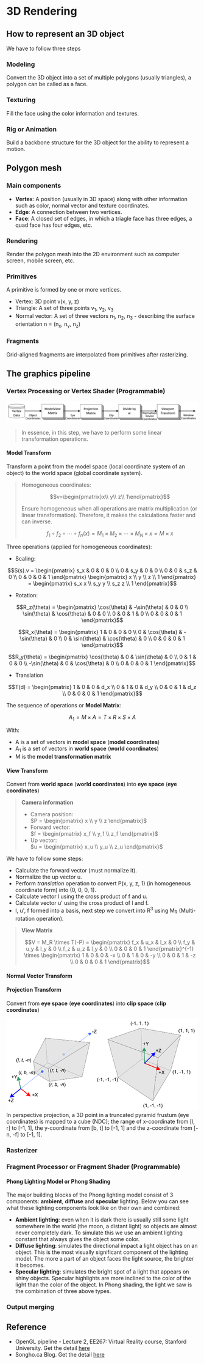 # 3D Rendering

## How to represent an 3D object
We have to follow three steps
### Modeling
Convert the 3D object into a set of multiple polygons (usually triangles), a polygon can be called as a face.
### Texturing
Fill the face using the color information and textures.
### Rig or Animation
Build a backbone structure for the 3D object for the ability to represent a motion.

## Polygon mesh
### Main components
* **Vertex**: A position (usually in 3D space) along with other information such as color, normal vector and texture coordinates.
* **Edge**: A connection between two vertices.
* **Face**: A closed set of edges, in which a triagle face has three edges, a quad face has four edges, etc.

### Rendering
Render the polygon mesh into the 2D environment such as computer screen, mobile screen, etc.

### Primitives
A primitive is formed by one or more vertices.
* Vertex: 3D point v(x, y, z)
* Triangle: A set of three points v<sub>1</sub>, v<sub>2</sub>, v<sub>3</sub>
* Normal vector: A set of three vectors n<sub>1</sub>, n<sub>2</sub>, n<sub>3</sub> - describing the surface orientation n = (n<sub>x</sub>, n<sub>y</sub>, n<sub>z</sub>)

### Fragments
Grid-aligned fragments are interpolated from primitives after rasterizing.


## The graphics pipeline
### Vertex Processing or Vertex Shader (Programmable)
![Vertex transformation pipeline](Images/vertex-transformation-pipeline.png)
> In essence, in this step, we have to perform some linear transformation operations.
#### Model Transform
Transform a point from the model space (local coordinate system of an object) to the world space (global coordinate system).
> Homogeneous coordinates:
> 
> $$v=\begin{pmatrix}x\\
> y\\
> z\\
> 1\end{pmatrix}$$
> 
> Ensure homogeneous when all operations are matrix multiplication (or linear transformation). Therefore, it makes the calculations faster and can inverse.
> 
> $$f_1 \circ f_2 \circ \cdots \circ f_n(x) = M_1 \times M_2 \times \cdots \times M_N \times x = M \times x$$

Three operations (applied for homogeneous coordinates):
* Scaling:
  
$$S(s).v = \begin{pmatrix} s_x & 0 & 0 & 0 \\ 
0 & s_y & 0 & 0 \\ 
0 & 0 & s_z & 0 \\ 
0 & 0 & 0 & 1 \end{pmatrix} 
\begin{pmatrix} x \\ 
y \\ 
z \\ 
1 \end{pmatrix} = 
\begin{pmatrix} s_x x \\ 
s_y y \\ 
s_z z \\ 
1 \end{pmatrix}$$

* Rotation:

$$R_z(\theta) = \begin{pmatrix} \cos(\theta) & -\sin(\theta) & 0 & 0 \\ 
\sin(\theta) & \cos(\theta) & 0 & 0 \\ 
0 & 0 & 1 & 0 \\ 
0 & 0 & 0 & 1 \end{pmatrix}$$

$$R_x(\theta) = \begin{pmatrix} 1 & 0 & 0 & 0 \\ 
0 & \cos(\theta) & -\sin(\theta) & 0 \\ 
0 & \sin(\theta) & \cos(\theta) & 0 \\ 
0 & 0 & 0 & 1 \end{pmatrix}$$

$$R_y(\theta) = \begin{pmatrix} \cos(\theta) & 0 & \sin(\theta) & 0 \\ 
0 & 1 & 0 & 0 \\ 
-\sin(\theta) & 0 & \cos(\theta) & 0 \\ 
0 & 0 & 0 & 1 \end{pmatrix}$$

* Translation

$$T(d) = \begin{pmatrix} 1 & 0 & 0 & d_x \\
0 & 1 & 0 & d_y \\
0 & 0 & 1 & d_z \\
0 & 0 & 0 & 1 \end{pmatrix}$$

The sequence of operations or **Model Matrix**:

$$A_1 = M \times A = T \times R \times S \times A$$

With:
* A is a set of vectors in **model space** (**model coordinates**)
* A<sub>1</sub> is a set of vectors in **world space** (**world coordinates**)
* M is the **model transformation matrix**

#### View Transform
Convert from **world space** (**world coordinates**) into **eye space** (**eye coordinates**)
> **Camera information**
> * Camera position: \
>   $`P = \begin{pmatrix} x \\ y \\ z \end{pmatrix}`$
> * Forward vector: \
>   $`f = \begin{pmatrix} x_f \\ y_f \\ z_f \end{pmatrix}`$
> * Up vector: \
>   $`u = \begin{pmatrix} x_u \\ y_u \\ z_u \end{pmatrix}`$

We have to follow some steps:
* Calculate the forward vector (must normalize it).
* Normalize the up vector u.
* Perform *translation* operation to convert P(x, y, z, 1) (in homogeneous coordinate form) into (0, 0, 0, 1).
* Calculate vector l using the cross product of f and u.
* Calculate vector u' using the cross product of l and f.
* l, u', f formed into a basis, next step we convert into <bold>R</bold><sup>3</sup> using M<sub>R</sub> (Multi-rotation operation).

> **View Matrix**
> 
> $$V = M_R \times T(-P) =
> \begin{pmatrix} f_x & u_x & l_x & 0 \\
> f_y & u_y & l_y & 0 \\
> f_z & u_z & l_y & 0 \\
> 0 & 0 & 0 & 1 \end{pmatrix}^{-1} \times
> \begin{pmatrix} 1 & 0 & 0 & -x \\
> 0 & 1 & 0 & -y \\
> 0 & 0 & 1 & -z \\
> 0 & 0 & 0 & 1 \end{pmatrix}$$

#### Normal Vector Transform


#### Projection Transform
Convert from **eye space** (**eye coordinates**) into **clip space** (**clip coordinates**)

![Perspective frustum](Images/perspective-frustum.png)
In perspective projection, a 3D point in a truncated pyramid frustum (eye coordinates) is mapped to a cube (NDC); the range of x-coordinate from [l, r] to [-1, 1], the y-coordinate from [b, t] to [-1, 1] and the z-coordinate from [-n, -f] to [-1, 1].

### Rasterizer

### Fragment Processor or Fragment Shader (Programmable)
#### Phong Lighting Model or Phong Shading
The major building blocks of the Phong lighting model consist of 3 components: **ambient**, **diffuse** and **specular** lighting. Below you can see what these lighting components look like on their own and combined:
* **Ambient lighting**: even when it is dark there is usually still some light somewhere in the world (the moon, a distant light) so objects are almost never completely dark. To simulate this we use an ambient lighting constant that always gives the object some color.
* **Diffuse lighting**: simulates the directional impact a light object has on an object. This is the most visually significant component of the lighting model. The more a part of an object faces the light source, the brighter it becomes.
* **Specular lighting**: simulates the bright spot of a light that appears on shiny objects. Specular highlights are more inclined to the color of the light than the color of the object.
In Phong shading, the light we saw is the combination of three above types. 

### Output merging

## Reference
* OpenGL pipeline - Lecture 2, EE267: Virtual Reality course, Stanford University. Get the detail [here](https://stanford.edu/class/ee267/lectures/lecture2.pdf)
* Songho.ca Blog. Get the detail [here](http://www.songho.ca/index.html)
